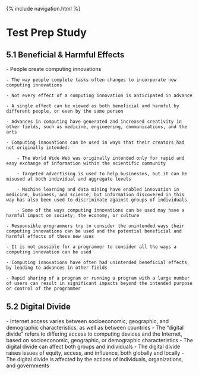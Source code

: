 {% include navigation.html %}

<h1> Test Prep Study </h1>

<h2> 5.1 Beneficial & Harmful Effects </h2>
<a>
    - People create computing innovations
    
    - The way people complete tasks often changes to incorporate new computing innovations
    
    - Not every effect of a computing innovation is anticipated in advance
    
    - A single effect can be viewed as both beneficial and harmful by different people, or even by the same person
    
    - Advances in computing have generated and increased creativity in other fields, such as medicine, engineering, communications, and the arts
    
    - Computing innovations can be used in ways that their creators had not originally intended: 
    
        - The World Wide Web was originally intended only for rapid and easy exchange of information within the scientific community 
    
        - Targeted advertising is used to help businesses, but it can be misused at both individual and aggregate levels
    
        - Machine learning and data mining have enabled innovation in medicine, business, and science, but information discovered in this way has also been used to discriminate against groups of individuals
    
        - Some of the ways computing innovations can be used may have a harmful impact on society, the economy, or culture 
    
    - Responsible programmers try to consider the unintended ways their computing innovations can be used and the potential beneficial and harmful effects of these new uses
    
    - It is not possible for a programmer to consider all the ways a computing innovation can be used
    
    - Computing innovations have often had unintended beneficial effects by leading to advances in other fields
    
    - Rapid sharing of a program or running a program with a large number of users can result in significant impacts beyond the intended purpose or control of the programmer
    
</a>

<h2> 5.2 Digital Divide </h2>
    - Internet access varies between socioeconomic, geographic, and demographic characteristics, as well as between countries
    - The “digital divide” refers to differing access to computing devices and the Internet, based on socioeconomic, geographic, or demographic characteristics
    - The digital divide can affect both groups and individuals
    - The digital divide raises issues of equity, access, and influence, both globally and locally
    - The digital divide is affected by the actions of individuals, organizations, and governments

